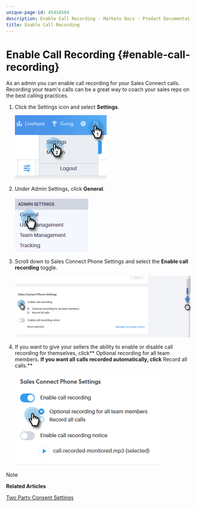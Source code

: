 ```yaml
---
unique-page-id: 45416564
description: Enable Call Recording - Marketo Docs - Product Documentation
title: Enable Call Recording
---
```


# Enable Call Recording {#enable-call-recording}

As an admin you can enable call recording for your Sales Connect calls. Recording your team's calls can be a great way to coach your sales reps on the best calling practices.

1. Click the Settings icon and select **Settings**.

   ![](assets/one.png)

1. Under Admin Settings, click **General**.

   ![](assets/two.png)

1. Scroll down to Sales Connect Phone Settings and select the **Enable call recording** toggle.

   ![](assets/three.png)

1. If you want to give your sellers the ability to enable or disable call recording for themselves, click** Optional recording for all team members. **If you want all calls recorded automatically, click** Record all calls.**

   ![](assets/four.png)

>[!NOTE]
>
>**Related Articles**
>
>[Two Party Consent Settings](http://docs.marketo.com/x/dgC1Ag)

